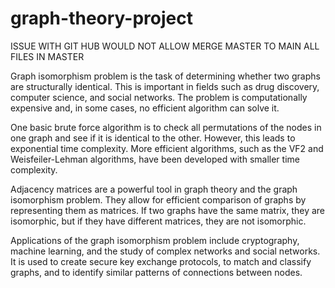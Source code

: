 # graph-theory-project
ISSUE WITH GIT HUB WOULD NOT ALLOW MERGE MASTER TO MAIN ALL FILES IN MASTER

Graph isomorphism problem is the task of determining whether two graphs are structurally identical. This is important in fields such as drug discovery, computer science, and social networks. The problem is computationally expensive and, in some cases, no efficient algorithm can solve it.

One basic brute force algorithm is to check all permutations of the nodes in one graph and see if it is identical to the other. However, this leads to exponential time complexity. More efficient algorithms, such as the VF2 and Weisfeiler-Lehman algorithms, have been developed with smaller time complexity.

Adjacency matrices are a powerful tool in graph theory and the graph isomorphism problem. They allow for efficient comparison of graphs by representing them as matrices. If two graphs have the same matrix, they are isomorphic, but if they have different matrices, they are not isomorphic.

Applications of the graph isomorphism problem include cryptography, machine learning, and the study of complex networks and social networks. It is used to create secure key exchange protocols, to match and classify graphs, and to identify similar patterns of connections between nodes.

